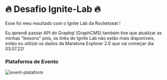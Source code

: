 # 🔥 Desafio Ignite-Lab 🔥

Esse foi meu resultado com o Ignite Lab da Rocketseat !

Eu aprendi passar API do Graphql (GraphCMS) também tive que atualizar as minhas "lessons" pois, os links do Ignite Lab não estão mais disponíveis, então eu utilizei 
os dados da Maratona Explorer 2.0 que vai começar dia 03.07.22!

### Plataforma de Evento

![event-plataform](https://user-images.githubusercontent.com/95144647/180099879-3971f4d9-a54c-4b3a-9db6-82eec55f5260.png)
